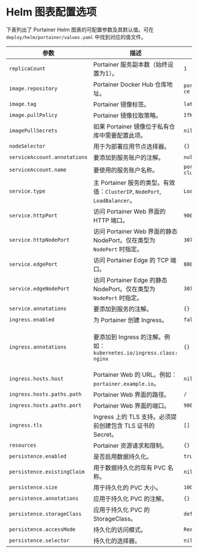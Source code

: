 # Helm 图表配置选项

下表列出了 Portainer Helm 图表的可配置参数及其默认值。可在 `deploy/helm/portainer/values.yaml` 中找到对应的值文件。

| 参数                    | 描述                                                                                               | 默认值                     |
| ---------------------------- | --------------------------------------------------------------------------------------------------------- | --------------------------- |
| `replicaCount`               | Portainer 服务副本数（始终设置为1）。                                                   | `1`                         |
| `image.repository`           | Portainer Docker Hub 仓库地址。                                                                          | `portainer/portainer-ce`    |
| `image.tag`                  | Portainer 镜像标签。                                                                              | `latest`                    |
| `image.pullPolicy`           | Portainer 镜像拉取策略。                                                                           | `IfNotPresent`              |
| `imagePullSecrets`           | 如果 Portainer 镜像位于私有仓库中需要配置此项。                                               | `nil`                       |
| `nodeSelector`               | 用于为部署应用节点选择器。                                                           | `{}`                        |
| `serviceAccount.annotations` | 要添加到服务账户的注解。                                                                | `null`                      |
| `serviceAccount.name`        | 要使用的服务账户名称。                                                                   | `portainer-sa-clusteradmin` |
| `service.type`               | 主 Portainer 服务的类型。有效值：`ClusterIP`, `NodePort`, `LoadBalancer`。       | `LoadBalancer`              |
| `service.httpPort`           | 访问 Portainer Web 界面的 HTTP 端口。                                                      | `9000`                      |
| `service.httpNodePort`       | 访问 Portainer Web 界面的静态 NodePort。仅在类型为 `NodePort` 时指定。        | `30777`                     |
| `service.edgePort`           | 访问 Portainer Edge 的 TCP 端口。                                                                    | `8000`                      |
| `service.edgeNodePort`       | 访问 Portainer Edge 的静态 NodePort。仅在类型为 `NodePort` 时指定。                     | `30776`                     |
| `service.annotations`        | 要添加到服务的注解。                                                                        | `{}`                        |
| `ingress.enabled`            | 为 Portainer 创建 Ingress。                                                                         | `false`                     |
| `ingress.annotations`        | <p>要添加到 Ingress 的注解。例如：<br><code>kubernetes.io/ingress.class: nginx</code></p> | `{}`                        |
| `ingress.hosts.host`         | Portainer Web 的 URL。例如：`portainer.example.io`。                                               | `nil`                       |
| `ingress.hosts.paths.path`   | Portainer Web 界面的路径。                                                                     | `/`                         |
| `ingress.hosts.paths.port`   | Portainer Web 界面的端口。                                                                     | `9000`                      |
| `ingress.tls`                | Ingress 上的 TLS 支持。必须提前创建包含 TLS 证书的 Secret。                            | `[]`                        |
| `resources`                  | Portainer 资源请求和限制。                                                                   | `{}`                        |
| `persistence.enabled`        | 是否启用数据持久化。                                                                | `true`                      |
| `persistence.existingClaim`  | 用于数据持久化的现有 PVC 名称。                                                      | `nil`                       |
| `persistence.size`           | 用于持久化的 PVC 大小。                                                                     | `10Gi`                      |
| `persistence.annotations`    | 应用于持久化 PVC 的注解。                                                         | `{}`                        |
| `persistence.storageClass`   | 应用于持久化 PVC 的 StorageClass。                                                        | `default`                   |
| `persistence.accessMode`     | 持久化的访问模式。                                                                               | `ReadWriteOnce`             |
| `persistence.selector`       | 持久化的选择器。                                                                                 | `nil`                       |
